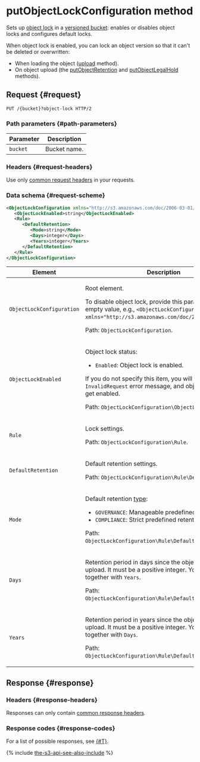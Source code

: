 # putObjectLockConfiguration method

Sets up [object lock](../../../concepts/object-lock.md) in a [versioned bucket](../../../concepts/versioning.md): enables or disables object locks and configures default locks.

When object lock is enabled, you can lock an object version so that it can't be deleted or overwritten:

* When loading the object ([upload](../object/upload.md) method).
* On object upload (the [putObjectRetention](../object/putobjectretention.md) and [putObjectLegalHold](../object/putobjectlegalhold.md) methods).

## Request {#request}

```http
PUT /{bucket}?object-lock HTTP/2
```

### Path parameters {#path-parameters}

Parameter | Description
----- | -----
`bucket` | Bucket name.


### Headers {#request-headers}
Use only [common request headers](../common-request-headers.md) in your requests.


### Data schema {#request-scheme}

```xml
<ObjectLockConfiguration xmlns="http://s3.amazonaws.com/doc/2006-03-01/">
   <ObjectLockEnabled>string</ObjectLockEnabled>
   <Rule>
      <DefaultRetention>
         <Mode>string</Mode>
         <Days>integer</Days>
         <Years>integer</Years>
      </DefaultRetention>
   </Rule>
</ObjectLockConfiguration>
```

Element | Description
----- | -----
`ObjectLockConfiguration` | <p>Root element.</p><p>To disable object lock, provide this parameter with an empty value, e.g., `<ObjectLockConfiguration xmlns="http://s3.amazonaws.com/doc/2006-03-01/" />`.</p><p>Path: `ObjectLockConfiguration`.</p>
`ObjectLockEnabled` | <p>Object lock status:</p><ul><li>`Enabled`: Object lock is enabled.</li></ul><p>If you do not specify this item, you will get the `InvalidRequest` error message, and object lock will not get enabled.</p><p>Path: `ObjectLockConfiguration\ObjectLockEnabled`.</p>
`Rule` | <p>Lock settings.</p><p>Path: `ObjectLockConfiguration\Rule`.</p>
`DefaultRetention` | <p>Default retention settings.</p><p>Path: `ObjectLockConfiguration\Rule\DefaultRetention`.</p>
`Mode` | <p>Default retention [type](../../../concepts/object-lock.md#types):</p><ul><li>`GOVERNANCE`: Manageable predefined retention.</li><li>`COMPLIANCE`: Strict predefined retention.</li></ul><p>Path: `ObjectLockConfiguration\Rule\DefaultRetention\Mode`.</p>
`Days` | <p>Retention period in days since the object version upload. It must be a positive integer. You cannot use it together with `Years`.</p><p>Path: `ObjectLockConfiguration\Rule\DefaultRetention\Days`.</p>
`Years` | <p>Retention period in years since the object version upload. It must be a positive integer. You cannot use it together with `Days`.</p><p>Path: `ObjectLockConfiguration\Rule\DefaultRetention\Years`.</p>

## Response {#response}

### Headers {#response-headers}

Responses can only contain [common response headers](../common-response-headers.md).

### Response codes {#response-codes}

For a list of possible responses, see [{#T}](../response-codes.md).

{% include [the-s3-api-see-also-include](../../../../_includes/storage/the-s3-api-see-also-include.md) %}